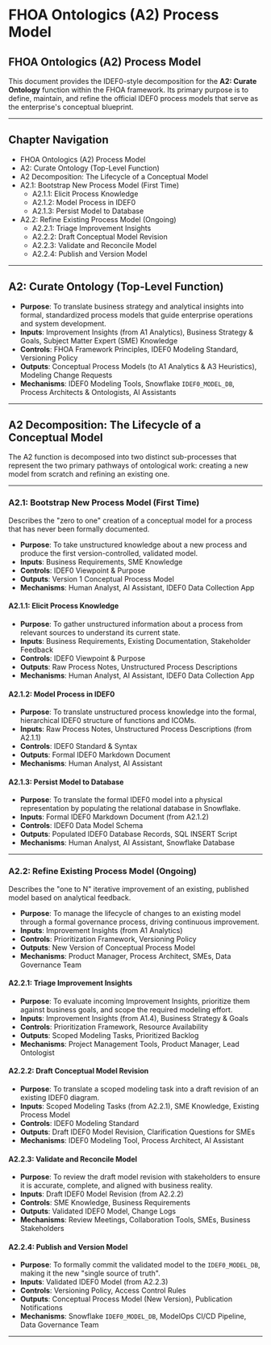 # FHOA Ontologics (A2) Process Model

## FHOA Ontologics (A2) Process Model

This document provides the IDEF0-style decomposition for the **A2: Curate Ontology** function within the FHOA framework. Its primary purpose is to define, maintain, and refine the official IDEF0 process models that serve as the enterprise's conceptual blueprint.

---
## Chapter Navigation

- FHOA Ontologics (A2) Process Model
- A2: Curate Ontology (Top-Level Function)
- A2 Decomposition: The Lifecycle of a Conceptual Model
- A2.1: Bootstrap New Process Model (First Time)
  - A2.1.1: Elicit Process Knowledge
  - A2.1.2: Model Process in IDEF0
  - A2.1.3: Persist Model to Database
- A2.2: Refine Existing Process Model (Ongoing)
  - A2.2.1: Triage Improvement Insights
  - A2.2.2: Draft Conceptual Model Revision
  - A2.2.3: Validate and Reconcile Model
  - A2.2.4: Publish and Version Model

---

## A2: Curate Ontology (Top-Level Function)

- **Purpose**: To translate business strategy and analytical insights into formal, standardized process models that guide enterprise operations and system development.
- **Inputs**: Improvement Insights (from A1 Analytics), Business Strategy & Goals, Subject Matter Expert (SME) Knowledge
- **Controls**: FHOA Framework Principles, IDEF0 Modeling Standard, Versioning Policy
- **Outputs**: Conceptual Process Models (to A1 Analytics & A3 Heuristics), Modeling Change Requests
- **Mechanisms**: IDEF0 Modeling Tools, Snowflake `IDEF0_MODEL_DB`, Process Architects & Ontologists, AI Assistants

---

## A2 Decomposition: The Lifecycle of a Conceptual Model

The A2 function is decomposed into two distinct sub-processes that represent the two primary pathways of ontological work: creating a new model from scratch and refining an existing one.

---

### A2.1: Bootstrap New Process Model (First Time)

Describes the "zero to one" creation of a conceptual model for a process that has never been formally documented.

- **Purpose**: To take unstructured knowledge about a new process and produce the first version-controlled, validated model.
- **Inputs**: Business Requirements, SME Knowledge
- **Controls**: IDEF0 Viewpoint & Purpose
- **Outputs**: Version 1 Conceptual Process Model
- **Mechanisms**: Human Analyst, AI Assistant, IDEF0 Data Collection App

#### A2.1.1: Elicit Process Knowledge

- **Purpose**: To gather unstructured information about a process from relevant sources to understand its current state.
- **Inputs**: Business Requirements, Existing Documentation, Stakeholder Feedback
- **Controls**: IDEF0 Viewpoint & Purpose
- **Outputs**: Raw Process Notes, Unstructured Process Descriptions
- **Mechanisms**: Human Analyst, AI Assistant, IDEF0 Data Collection App

#### A2.1.2: Model Process in IDEF0

- **Purpose**: To translate unstructured process knowledge into the formal, hierarchical IDEF0 structure of functions and ICOMs.
- **Inputs**: Raw Process Notes, Unstructured Process Descriptions (from A2.1.1)
- **Controls**: IDEF0 Standard & Syntax
- **Outputs**: Formal IDEF0 Markdown Document
- **Mechanisms**: Human Analyst, AI Assistant

#### A2.1.3: Persist Model to Database

- **Purpose**: To translate the formal IDEF0 model into a physical representation by populating the relational database in Snowflake.
- **Inputs**: Formal IDEF0 Markdown Document (from A2.1.2)
- **Controls**: IDEF0 Data Model Schema
- **Outputs**: Populated IDEF0 Database Records, SQL INSERT Script
- **Mechanisms**: Human Analyst, AI Assistant, Snowflake Database

---

### A2.2: Refine Existing Process Model (Ongoing)

Describes the "one to N" iterative improvement of an existing, published model based on analytical feedback.

- **Purpose**: To manage the lifecycle of changes to an existing model through a formal governance process, driving continuous improvement.
- **Inputs**: Improvement Insights (from A1 Analytics)
- **Controls**: Prioritization Framework, Versioning Policy
- **Outputs**: New Version of Conceptual Process Model
- **Mechanisms**: Product Manager, Process Architect, SMEs, Data Governance Team

#### A2.2.1: Triage Improvement Insights

- **Purpose**: To evaluate incoming Improvement Insights, prioritize them against business goals, and scope the required modeling effort.
- **Inputs**: Improvement Insights (from A1.4), Business Strategy & Goals
- **Controls**: Prioritization Framework, Resource Availability
- **Outputs**: Scoped Modeling Tasks, Prioritized Backlog
- **Mechanisms**: Project Management Tools, Product Manager, Lead Ontologist

#### A2.2.2: Draft Conceptual Model Revision

- **Purpose**: To translate a scoped modeling task into a draft revision of an existing IDEF0 diagram.
- **Inputs**: Scoped Modeling Tasks (from A2.2.1), SME Knowledge, Existing Process Model
- **Controls**: IDEF0 Modeling Standard
- **Outputs**: Draft IDEF0 Model Revision, Clarification Questions for SMEs
- **Mechanisms**: IDEF0 Modeling Tool, Process Architect, AI Assistant

#### A2.2.3: Validate and Reconcile Model

- **Purpose**: To review the draft model revision with stakeholders to ensure it is accurate, complete, and aligned with business reality.
- **Inputs**: Draft IDEF0 Model Revision (from A2.2.2)
- **Controls**: SME Knowledge, Business Requirements
- **Outputs**: Validated IDEF0 Model, Change Logs
- **Mechanisms**: Review Meetings, Collaboration Tools, SMEs, Business Stakeholders

#### A2.2.4: Publish and Version Model

- **Purpose**: To formally commit the validated model to the `IDEF0_MODEL_DB`, making it the new "single source of truth".
- **Inputs**: Validated IDEF0 Model (from A2.2.3)
- **Controls**: Versioning Policy, Access Control Rules
- **Outputs**: Conceptual Process Model (New Version), Publication Notifications
- **Mechanisms**: Snowflake `IDEF0_MODEL_DB`, ModelOps CI/CD Pipeline, Data Governance Team

---

